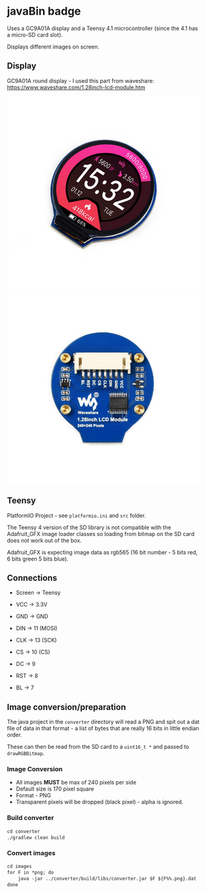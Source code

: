 # javaBin badge

Uses a GC9A01A display and a Teensy 4.1 microcontroller (since the 4.1 has a micro-SD card slot).

Displays different images on screen.

## Display

GC9A01A round display - I used this part from waveshare: https://www.waveshare.com/1.28inch-lcd-module.htm

![Display Front](docs/front.png)
![Display Back](docs/back.png)

## Teensy

PlatformIO Project - see `platformio.ini` and `src` folder.

The Teensy 4 version of the SD library is not compatible with the Adafruit_GFX image loader classes
so loading from bitmap on the SD card does not work out of the box.

Adafruit_GFX is expecting image data as rgb565 (16 bit number - 5 bits red, 6 bits green 5 bits blue).

## Connections

- Screen -> Teensy

- VCC -> 3.3V
- GND -> GND
- DIN -> 11 (MOSI)
- CLK -> 13 (SCK)
- CS -> 10 (CS)
- DC -> 9
- RST -> 8
- BL -> 7

## Image conversion/preparation

The java project in the `converter` directory will read a PNG and spit out a dat file of data in that format - a list of bytes that are really 16 bits in little endian order.

These can then be read from the SD card to a `uint16_t *` and passed to `drawRGBBitmap`.

### Image Conversion

- All images **MUST** be max of 240 pixels per side
- Default size is 170 pixel square
- Format - PNG
- Transparent pixels will be dropped (black pixel) - alpha is ignored.

### Build converter

```shell
cd converter
./gradlew clean build
```

### Convert images

```shell
cd images
for F in *png; do
    java -jar ../converter/build/libs/converter.jar $F ${F%%.png}.dat
done
```
